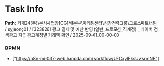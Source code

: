 # Task Info

**Path:** 카페24(주)\본사사업장\[CG]MI본부\마케팅센터\성장전략그룹\그로스파트너팀 / syjeong01 / [323826] 광고 결제 및 예산 반영 (일반_프로모션_직계정) _ 네이버 검색광고 지급 광고계정별 거래액 확인 / 2025-09-01_00-00-00

### BPMN
- ["https://n8n-mi-037-web.hanpda.com/workflow/UFCxylEksUwsrmNF"]

